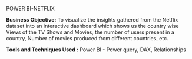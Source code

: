 POWER BI-NETFLIX

**Business Objective:** To visualize the insights gathered from the
Netflix dataset into an interactive dashboard which shows us the
country wise Views of the TV Shows and Movies, the number of
users present in a country, Number of movies produced from
different countries, etc.

**Tools and Techniques Used :** Power BI - Power query, DAX, Relationships
